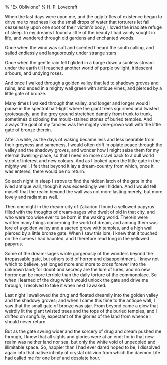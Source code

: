 % "Ex Oblivione" 
% H. P. Lovecraft

    

 

When the last days were upon me, and the ugly trifles of existence began to drive me to madness
like the small drops of water that torturers let fall ceaselessly upon one spot of their victim's
body, I loved the irradiate refuge of sleep. In my dreams I found a little of the beauty I had
vainly sought in life, and wandered through old gardens and enchanted woods. 

 Once when the wind was soft and scented I heard the south calling, and sailed
endlessly and languorously under strange stars. 

 Once when the gentle rain fell I glided in a barge down a sunless stream under
the earth till I reached another world of purple twilight, iridescent arbours, and undying roses. 

 And once I walked through a golden valley that led to shadowy groves and ruins,
and ended in a mighty wall green with antique vines, and pierced by a little gate of bronze. 

 Many times I walked through that valley, and longer and longer would I pause
in the spectral half-light where the giant trees squirmed and twisted grotesquely, and the grey
ground stretched damply from trunk to trunk, sometimes disclosing the mould-stained stones of
buried temples. And always the goal of my fancies was the mighty vine-grown wall with the little
gate of bronze therein. 

 After a while, as the days of waking became less and less bearable from their
greyness and sameness, I would often drift in opiate peace through the valley and the shadowy
groves, and wonder how I might seize them for my eternal dwelling-place, so that I need no more
crawl back to a dull world stript of interest and new colours. And as I looked upon the little
gate in the mighty wall, I felt that beyond it lay a dream-country from which, once it was entered,
there would be no return. 

 So each night in sleep I strove to find the hidden latch of the gate in the
ivied antique wall, though it was exceedingly well hidden. And I would tell myself that the
realm beyond the wall was not more lasting merely, but more lovely and radiant as well. 

 Then one night in the dream-city of Zakarion I found a yellowed papyrus filled
with the thoughts of dream-sages who dwelt of old in that city, and who were too wise ever to
be born in the waking world. Therein were written many things concerning the world of dream,
and among them was lore of a golden valley and a sacred grove with temples, and a high wall
pierced by a little bronze gate. When I saw this lore, I knew that it touched on the scenes
I had haunted, and I therefore read long in the yellowed papyrus. 

 Some of the dream-sages wrote gorgeously of the wonders beyond the irrepassable
gate, but others told of horror and disappointment. I knew not which to believe, yet longed
more and more to cross forever into the unknown land; for doubt and secrecy are the lure of
lures, and no new horror can be more terrible than the daily torture of the commonplace. So
when I learned of the drug which would unlock the gate and drive me through, I resolved to take
it when next I awaked. 

 Last night I swallowed the drug and floated dreamily into the golden valley
and the shadowy groves; and when I came this time to the antique wall, I saw that the small
gate of bronze was ajar. From beyond came a glow that weirdly lit the giant twisted trees and
the tops of the buried temples, and I drifted on songfully, expectant of the glories of the
land from whence I should never return. 

 But as the gate swung wider and the sorcery of drug and dream pushed me through,
I knew that all sights and glories were at an end; for in that new realm was neither land nor
sea, but only the white void of unpeopled and illimitable space. So, happier than I had ever
dared hoped to be, I dissolved again into that native infinity of crystal oblivion from which
the daemon Life had called me for one brief and desolate hour. 
